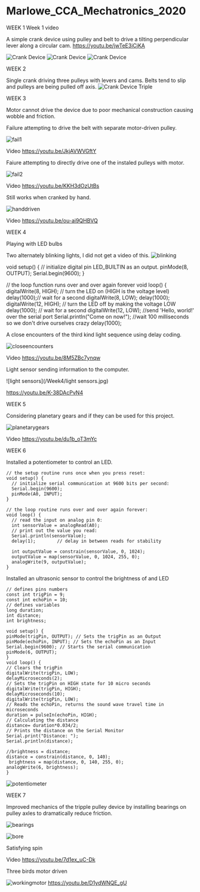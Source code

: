 # Marlowe_CCA_Mechatronics_2020

WEEK 1
Week 1 video

A simple crank device using pulley and belt to drive a tilting perpendicular lever along a circular cam.
https://youtu.be/jwTeE3iCjKA

![Crank Device](/Week1/CrankDevice1.jpg)
![Crank Device](/Week1/CrankDevice2.jpg)
![Crank Device](/Week1/CrankDevice3.jpg)

WEEK 2

Single crank driving three pulleys with levers and cams. Belts tend to slip and pulleys are being pulled off axis. 
![Crank Device Triple](/Week2/CrankDeviceTriple.gif)

WEEK 3

Motor cannot drive the device due to poor mechanical construction causing wobble and friction.

Failure attempting to drive the belt with separate motor-driven pulley.

![fail1](/Week3/fail1.jpg)

Video
https://youtu.be/JkjAVWVGftY

Faiure attempting to directly drive one of the instaled pulleys with motor.

![fail2](/Week3/fail2.jpg)

Video
https://youtu.be/KKH3dOzUtBs

Still works when cranked by hand.

![handdriven](/Week3/handdriven.jpg)

Video
https://youtu.be/ou-ai9QHBVQ

WEEK 4

Playing with LED bulbs

Two alternately blinking lights, I did not get a video of this.
![blinking](/Week4/blinking.jpg)

void setup() {
  // initialize digital pin LED_BUILTIN as an output.
  pinMode(8, OUTPUT);
  Serial.begin(9600);
}

// the loop function runs over and over again forever
void loop() {
  digitalWrite(8, HIGH);   // turn the LED on (HIGH is the voltage level)
  delay(1000);// wait for a second
  digitalWrite(8, LOW);
  delay(1000);
  digitalWrite(12, HIGH);    // turn the LED off by making the voltage LOW
  delay(1000);                       // wait for a second
  digitalWrite(12, LOW);
  //send 'Hello, world!' over the serial port
Serial.println("Come on now!");
//wait 100 milliseconds so we don't drive ourselves crazy
delay(1000);


A close encounters of the third kind light sequence using delay coding.

![closeencounters](/Week4/closeencounters.jpg)

Video
https://youtu.be/8M5ZBc7ynqw

Light sensor sending information to the computer.

![light sensors](/Week4/light sensors.jpg)

https://youtu.be/K-38DAcPvN4

WEEK 5

Considering planetary gears and if they can be used for this project.

![planetarygears](/Week5/planetarygears.jpg)

Video
https://youtu.be/du1b_oT3mYc

WEEK 6

Installed a potentiometer to control an LED.

```CCP
// the setup routine runs once when you press reset:
void setup() {
  // initialize serial communication at 9600 bits per second:
  Serial.begin(9600);
  pinMode(A0, INPUT);
}

// the loop routine runs over and over again forever:
void loop() {
  // read the input on analog pin 0:
  int sensorValue = analogRead(A0);
  // print out the value you read:
  Serial.println(sensorValue);
  delay(1);        // delay in between reads for stability

  int outputValue = constrain(sensorValue, 0, 1024);
  outputValue = map(sensorValue, 0, 1024, 255, 0);
  analogWrite(9, outputValue);  
}

```

Installed an ultrasonic sensor to control the brightness of and LED

```CCP
// defines pins numbers
const int trigPin = 9;
const int echoPin = 10;
// defines variables
long duration;
int distance;
int brightness;

void setup() {
pinMode(trigPin, OUTPUT); // Sets the trigPin as an Output
pinMode(echoPin, INPUT); // Sets the echoPin as an Input
Serial.begin(9600); // Starts the serial communication
pinMode(6, OUTPUT);
}
void loop() {
// Clears the trigPin
digitalWrite(trigPin, LOW);
delayMicroseconds(2);
// Sets the trigPin on HIGH state for 10 micro seconds
digitalWrite(trigPin, HIGH);
delayMicroseconds(10);
digitalWrite(trigPin, LOW);
// Reads the echoPin, returns the sound wave travel time in microseconds
duration = pulseIn(echoPin, HIGH);
// Calculating the distance
distance= duration*0.034/2;
// Prints the distance on the Serial Monitor
Serial.print("Distance: ");
Serial.println(distance);

//brightness = distance;
distance = constrain(distance, 0, 140);
 brightness = map(distance, 0, 140, 255, 0);
analogWrite(6, brightness);
}

```

![potentiometer](/Week5/potentiometer.jpg)

WEEK 7

Improved mechanics of the tripple pulley device by installing bearings on pulley axles to dramatically reduce friction.


![bearings](/Week7/bearings.jpg)


![bore](/Week7/bore.jpg)

Satisfying spin

Video
https://youtu.be/7d1ex_uC-Dk

Three birds motor driven

![workingmotor](/Week7/workingmotor.jpg)
https://youtu.be/D1ydWNQE_gU

